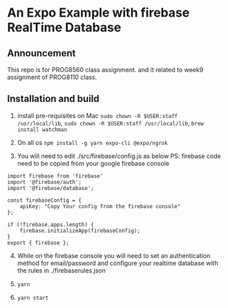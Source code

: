 # An Expo Example with firebase RealTime Database

## Announcement

This repo is for PROG8560 class assignment. and it related to week9 assignment of PROG8110 class.

## Installation and build

1. install pre-requisites on Mac `sudo chown -R $USER:staff /usr/local/lib`, `sudo chown -R $USER:staff /usr/local/lib`, `brew install watchman`

2. On all os `npm install -g yarn expo-cli @expo/ngrok`

3. You will need to edit ./src/firebase/config.js as below
PS: firebase code need to be copied from your google firebase console


```
import firebase from 'firebase'
import '@firebase/auth';
import '@firebase/database';

const firebaseConfig = {
    apiKey: "Copy Your config from the firebase console"
};

if (!firebase.apps.length) {
    firebase.initializeApp(firebaseConfig);
} 
export { firebase };

```

4. While on the firebase console you will need to set an authentication method for email/password and configure your realtime database with the rules in ./firebaserules.json

5. `yarn`
6. `yarn start`
